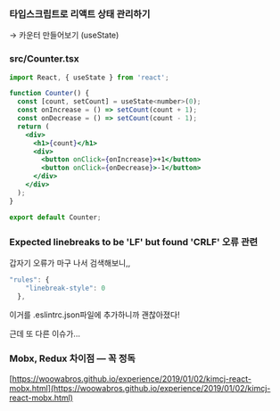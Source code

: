 ### 타입스크립트로 리액트 상태 관리하기

→ 카운터 만들어보기 (useState)

### src/Counter.tsx

```jsx
import React, { useState } from 'react';

function Counter() {
  const [count, setCount] = useState<number>(0);
  const onIncrease = () => setCount(count + 1);
  const onDecrease = () => setCount(count - 1);
  return (
    <div>
      <h1>{count}</h1>
      <div>
        <button onClick={onIncrease}>+1</button>
        <button onClick={onDecrease}>-1</button>
      </div>
    </div>
  );
}

export default Counter;
``` 

### Expected linebreaks to be 'LF' but found 'CRLF' 오류 관련

갑자기 오류가 마구 나서 검색해보니,,

```jsx
"rules": {
    "linebreak-style": 0
  },
```

이거를 .eslintrc.json파일에 추가하니까 괜찮아졌다!

근데 또 다른 이슈가...
 
### Mobx, Redux 차이점 — 꼭 정독 

[https://woowabros.github.io/experience/2019/01/02/kimcj-react-mobx.html](https://woowabros.github.io/experience/2019/01/02/kimcj-react-mobx.html)
